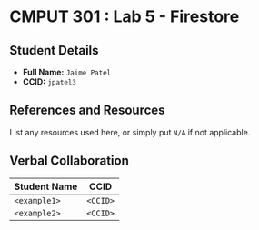 # CMPUT 301 : Lab 5 - Firestore

## Student Details

- **Full Name:** `Jaime Patel`
- **CCID:** `jpatel3`

## References and Resources

List any resources used here, or simply put `N/A` if not applicable.

## Verbal Collaboration

| Student Name | CCID     |
| ------------ | -------- |
| `<example1>` | `<CCID>` |
| `<example2>` | `<CCID>` |
